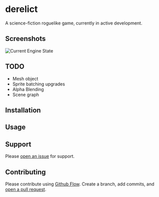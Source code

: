 # derelict

A science-fiction roguelike game, currently in active development.
## Screenshots
![Current Engine State](http://i.imgur.com/cYUZXEe.png)
## TODO
* Mesh object
* Sprite batching upgrades
* Alpha Blending
* Scene graph

## Installation
## Usage
## Support

Please [open an issue](https://github.com/zacharycarter/derelict/issues/new) for support.

## Contributing

Please contribute using [Github Flow](https://guides.github.com/introduction/flow/). Create a branch, add commits, and [open a pull request](https://github.com/zacharycarter/derelict/compare/).
